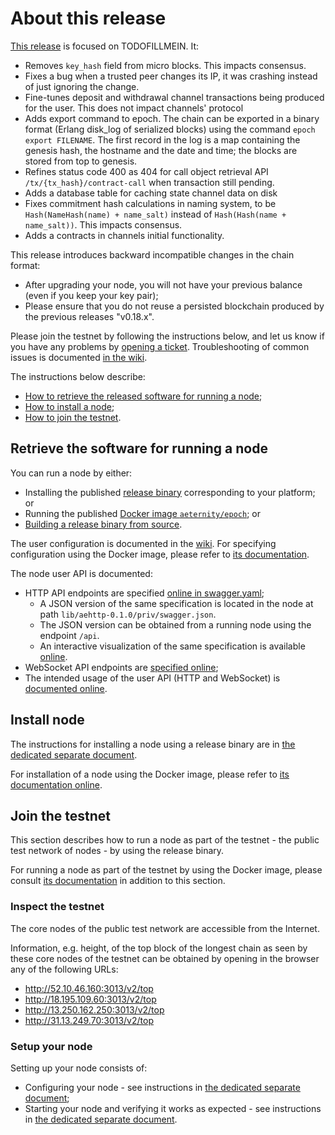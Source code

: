 # About this release

[This release][this-release] is focused on TODOFILLMEIN.
It:
* Removes `key_hash` field from micro blocks. This impacts consensus.
* Fixes a bug when a trusted peer changes its IP, it was crashing instead of just ignoring the change.
* Fine-tunes deposit and withdrawal channel transactions being produced for the user.
  This does not impact channels' protocol
* Adds export command to epoch. The chain can be exported in a binary format (Erlang disk_log of serialized blocks) using the command `epoch export FILENAME`. The first record in the log is a map containing the genesis hash, the hostname and the date and time; the blocks are stored from top to genesis.
* Refines status code 400 as 404 for call object retrieval API `/tx/{tx_hash}/contract-call` when transaction still pending.
* Adds a database table for caching state channel data on disk
* Fixes commitment hash calculations in naming system, to be `Hash(NameHash(name) + name_salt)` instead of `Hash(Hash(name + name_salt))`. This impacts consensus.
* Adds a contracts in channels initial functionality.

[this-release]: https://github.com/aeternity/epoch/releases/tag/v0.19.0

This release introduces backward incompatible changes in the chain format:
* After upgrading your node, you will not have your previous balance (even if you keep your key pair);
* Please ensure that you do not reuse a persisted blockchain produced by the previous releases "v0.18.x".

Please join the testnet by following the instructions below, and let us know if you have any problems by [opening a ticket](https://github.com/aeternity/epoch/issues).
Troubleshooting of common issues is documented [in the wiki](https://github.com/aeternity/epoch/wiki/Troubleshooting).

The instructions below describe:
* [How to retrieve the released software for running a node](#retrieve-the-software-for-running-a-node);
* [How to install a node](#install-node);
* [How to join the testnet](#join-the-testnet).

## Retrieve the software for running a node

You can run a node by either:
* Installing the published [release binary][this-release] corresponding to your platform; or
* Running the published [Docker image `aeternity/epoch`][docker]; or
* [Building a release binary from source][build].

[docker]: https://github.com/aeternity/epoch/blob/v0.19.0/docs/docker.md
[build]: https://github.com/aeternity/epoch/blob/v0.19.0/docs/build.md

The user configuration is documented in the [wiki](https://github.com/aeternity/epoch/wiki/User-provided-configuration).
For specifying configuration using the Docker image, please refer to [its documentation][docker].

The node user API is documented:
* HTTP API endpoints are specified [online in swagger.yaml][swagger-yaml];
  * A JSON version of the same specification is located in the node at path `lib/aehttp-0.1.0/priv/swagger.json`.
  * The JSON version can be obtained from a running node using the endpoint `/api`.
  * An interactive visualization of the same specification is available [online][swagger-ui].
* WebSocket API endpoints are [specified online][api-doc];
* The intended usage of the user API (HTTP and WebSocket) is [documented online][api-doc].

[swagger-yaml]: https://github.com/aeternity/epoch/blob/v0.19.0/config/swagger.yaml
[swagger-ui]: https://aeternity.github.io/epoch-api-docs/?config=https://raw.githubusercontent.com/aeternity/epoch/v0.19.0/apps/aehttp/priv/swagger.json
[api-doc]: https://github.com/aeternity/protocol/blob/epoch-v0.19.0/epoch/api/README.md

## Install node

The instructions for installing a node using a release binary are in [the dedicated separate document](../../docs/installation.md).

For installation of a node using the Docker image, please refer to [its documentation online][docker].

## Join the testnet

This section describes how to run a node as part of the testnet - the public test network of nodes - by using the release binary.

For running a node as part of the testnet by using the Docker image, please consult [its documentation][docker] in addition to this section.

### Inspect the testnet

The core nodes of the public test network are accessible from the Internet.

Information, e.g. height, of the top block of the longest chain as seen by these core nodes of the testnet can be obtained by opening in the browser any of the following URLs:
* http://52.10.46.160:3013/v2/top
* http://18.195.109.60:3013/v2/top
* http://13.250.162.250:3013/v2/top
* http://31.13.249.70:3013/v2/top

### Setup your node

Setting up your node consists of:
* Configuring your node - see instructions in [the dedicated separate document](../../docs/configuration.md);
* Starting your node and verifying it works as expected - see instructions in [the dedicated separate document](../../docs/operation.md).
